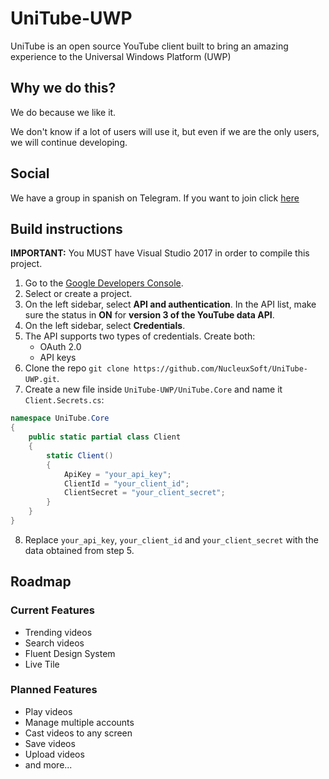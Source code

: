 # UniTube-UWP
UniTube is an open source YouTube client built to bring an amazing experience to the Universal Windows Platform (UWP)

## Why we do this?
We do because we like it.

We don't know if a lot of users will use it, but even if we are the only users, we will continue developing.

## Social
We have a group in spanish on Telegram. If you want to join click [here](https://t.me/UnitubeTesters)

## Build instructions
**IMPORTANT:** You MUST have Visual Studio 2017 in order to compile this project.

1. Go to the [Google Developers Console](https://console.developers.google.com/).
2. Select or create a project.
3. On the left sidebar, select **API and authentication**. In the API list, make sure the status in **ON** for **version 3 of the YouTube data API**.
4. On the left sidebar, select **Credentials**.
5. The API supports two types of credentials. Create both:
    - OAuth 2.0
    - API keys
6. Clone the repo `git clone https://github.com/NucleuxSoft/UniTube-UWP.git`.
7. Create a new file inside `UniTube-UWP/UniTube.Core` and name it `Client.Secrets.cs`:
```csharp
namespace UniTube.Core
{
    public static partial class Client
    {
        static Client()
        {
            ApiKey = "your_api_key";
            ClientId = "your_client_id";
            ClientSecret = "your_client_secret";
        }
    }
}
```
8. Replace `your_api_key`, `your_client_id` and `your_client_secret` with the data obtained from step 5.

## Roadmap

### Current Features
- Trending videos
- Search videos
- Fluent Design System
- Live Tile

### Planned Features
- Play videos
- Manage multiple accounts
- Cast videos to any screen
- Save videos
- Upload videos
- and more...
